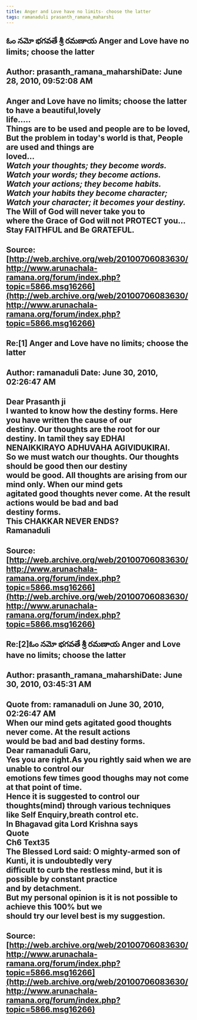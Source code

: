 ```yaml
--- 
title: Anger and Love have no limits- choose the latter   
tags: ramanaduli prasanth_ramana_maharshi  
---  
```

## ఓం నమో భగవతే శ్రీ రమణాయ Anger and Love have no limits; choose the latter  
Author: prasanth_ramana_maharshiDate: June 28, 2010, 09:52:08 AM  
---  
Anger and Love have no limits; choose the latter to have a beautiful,lovely  
life.....   
Things are to be used and people are to be loved,   
But the problem in today's world is that, People are used and things are  
loved...   
 _Watch your thoughts; they become words.   
Watch your words; they become actions.   
Watch your actions; they become habits.   
Watch your habits they become character;   
Watch your character; it becomes your destiny._   
The Will of God will never take you to   
where the Grace of God will not PROTECT you...   
Stay FAITHFUL and Be GRATEFUL.
 ---  
Source:[http://web.archive.org/web/20100706083630/http://www.arunachala-ramana.org/forum/index.php?topic=5866.msg16266](http://web.archive.org/web/20100706083630/http://www.arunachala-ramana.org/forum/index.php?topic=5866.msg16266)   
---  

## Re:[1] Anger and Love have no limits; choose the latter  
Author: ramanaduli          Date: June 30, 2010, 02:26:47 AM  
---  
Dear Prasanth ji   
I wanted to know how the destiny forms. Here you have written the cause of our  
destiny. Our thoughts are the root for our destiny. In tamil they say EDHAI  
NENAIKKIRAYO ADHUVAHA AGIVIDUKIRAI.   
So we must watch our thoughts. Our thoughts should be good then our destiny  
would be good. All thoughts are arising from our mind only. When our mind gets  
agitated good thoughts never come. At the result actions would be bad and bad  
destiny forms.   
This CHAKKAR NEVER ENDS?   
Ramanaduli
 ---  
Source:[http://web.archive.org/web/20100706083630/http://www.arunachala-ramana.org/forum/index.php?topic=5866.msg16266](http://web.archive.org/web/20100706083630/http://www.arunachala-ramana.org/forum/index.php?topic=5866.msg16266)   
---  

## Re:[2]ఓం నమో భగవతే శ్రీ రమణాయ  Anger and Love have no limits; choose the latter  
Author: prasanth_ramana_maharshiDate: June 30, 2010, 03:45:31 AM  
---  
Quote from: ramanaduli on June 30, 2010, 02:26:47 AM  
When our mind gets agitated good thoughts never come. At the result actions  
would be bad and bad destiny forms.  
Dear ramanaduli Garu,   
Yes you are right.As you rightly said when we are unable to control our  
emotions few times good thoughs may not come at that point of time.   
Hence it is suggested to control our thoughts(mind) through various techniques  
like Self Enquiry,breath control etc.   
In Bhagavad gita Lord Krishna says   
Quote  
Ch6 Text35   
The Blessed Lord said: O mighty-armed son of Kunti, it is undoubtedly very  
difficult to curb the restless mind, but **it is possible by constant practice  
and by detachment.**  
But my personal opinion is it is not possible to achieve this 100% but we  
should try our level best is my suggestion.
 ---  
Source:[http://web.archive.org/web/20100706083630/http://www.arunachala-ramana.org/forum/index.php?topic=5866.msg16266](http://web.archive.org/web/20100706083630/http://www.arunachala-ramana.org/forum/index.php?topic=5866.msg16266)   
---  

